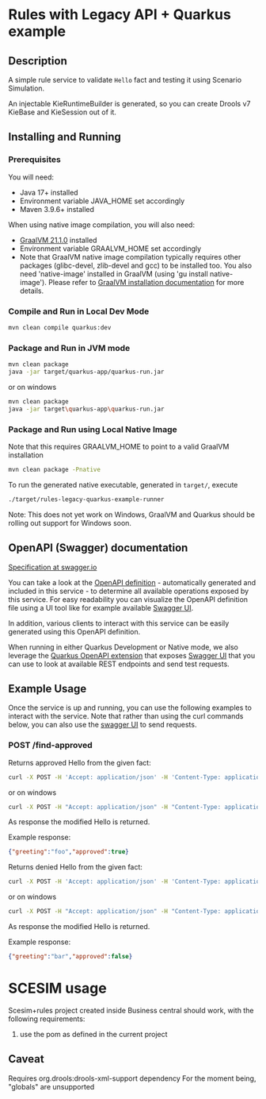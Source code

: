 # Rules with Legacy API + Quarkus example

## Description

A simple rule service to validate `Hello` fact and testing it using Scenario Simulation.

An injectable KieRuntimeBuilder is generated, so you can create Drools v7 KieBase and KieSession out of it.

## Installing and Running

### Prerequisites

You will need:
  - Java 17+ installed
  - Environment variable JAVA_HOME set accordingly
  - Maven 3.9.6+ installed

When using native image compilation, you will also need:
  - [GraalVM 21.1.0](https://github.com/graalvm/graalvm-ce-builds/releases/tag/vm-21.1.0) installed
  - Environment variable GRAALVM_HOME set accordingly
  - Note that GraalVM native image compilation typically requires other packages (glibc-devel, zlib-devel and gcc) to be installed too.  You also need 'native-image' installed in GraalVM (using 'gu install native-image'). Please refer to [GraalVM installation documentation](https://www.graalvm.org/docs/reference-manual/aot-compilation/#prerequisites) for more details.

### Compile and Run in Local Dev Mode

```sh
mvn clean compile quarkus:dev
```

### Package and Run in JVM mode

```sh
mvn clean package
java -jar target/quarkus-app/quarkus-run.jar
```

or on windows

```sh
mvn clean package
java -jar target\quarkus-app\quarkus-run.jar
```

### Package and Run using Local Native Image
Note that this requires GRAALVM_HOME to point to a valid GraalVM installation

```sh
mvn clean package -Pnative
```

To run the generated native executable, generated in `target/`, execute

```sh
./target/rules-legacy-quarkus-example-runner
```

Note: This does not yet work on Windows, GraalVM and Quarkus should be rolling out support for Windows soon.

## OpenAPI (Swagger) documentation
[Specification at swagger.io](https://swagger.io/docs/specification/about/)

You can take a look at the [OpenAPI definition](http://localhost:8080/openapi?format=json) - automatically generated and included in this service - to determine all available operations exposed by this service. For easy readability you can visualize the OpenAPI definition file using a UI tool like for example available [Swagger UI](https://editor.swagger.io).

In addition, various clients to interact with this service can be easily generated using this OpenAPI definition.

When running in either Quarkus Development or Native mode, we also leverage the [Quarkus OpenAPI extension](https://quarkus.io/guides/openapi-swaggerui#use-swagger-ui-for-development) that exposes [Swagger UI](http://localhost:8080/swagger-ui/) that you can use to look at available REST endpoints and send test requests.

## Example Usage

Once the service is up and running, you can use the following examples to interact with the service.  Note that rather than using the curl commands below, you can also use the [swagger UI](http://localhost:8080/swagger-ui/) to send requests.

### POST /find-approved

Returns approved Hello from the given fact:

```sh
curl -X POST -H 'Accept: application/json' -H 'Content-Type: application/json' -d '{"approved":false,  "greeting":"foo"}' http://localhost:8080/find-approved
```
or on windows

```sh
curl -X POST -H "Accept: application/json" -H "Content-Type: application/json" -d "{\"approved\":false,  \"greeting\":\"foo\"}" http://localhost:8080/find-approved
```

As response the modified Hello is returned.

Example response:

```json
{"greeting":"foo","approved":true}
```

Returns denied Hello from the given fact:

```sh
curl -X POST -H 'Accept: application/json' -H 'Content-Type: application/json' -d '{"approved":false,  "greeting":"bar"}' http://localhost:8080/find-approved
```
or on windows

```sh
curl -X POST -H "Accept: application/json" -H "Content-Type: application/json" -d "{\"approved\":false,  \"greeting\":\"bar\"}" http://localhost:8080/find-approved
```

As response the modified Hello is returned.

Example response:

```json
{"greeting":"bar","approved":false}
```
# SCESIM usage

Scesim+rules project created inside Business central should work, with the following requirements:
1. use the pom as defined in the current project

## Caveat
Requires org.drools:drools-xml-support dependency
For the moment being, "globals" are unsupported